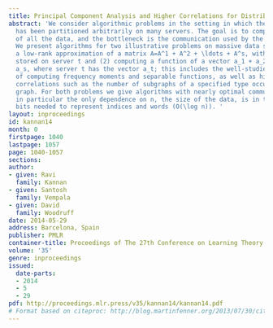 ```yaml
---
title: Principal Component Analysis and Higher Correlations for Distributed Data
abstract: 'We consider algorithmic problems in the setting in which the input data
  has been partitioned arbitrarily on many servers. The goal is to compute a function
  of all the data, and the bottleneck is the communication used by the algorithm.
  We present algorithms for two illustrative problems on massive data sets: (1) computing
  a low-rank approximation of a matrix A=A^1 + A^2 + \ldots + A^s, with matrix A^t
  stored on server t and (2) computing a function of a vector a_1 + a_2 + \ldots +
  a_s, where server t has the vector a_t; this includes the well-studied special case
  of computing frequency moments and separable functions, as well as higher-order
  correlations such as the number of subgraphs of a specified type occurring in a
  graph. For both problems we give algorithms with nearly optimal communication, and
  in particular the only dependence on n, the size of the data, is in the number of
  bits needed to represent indices and words (O(\log n)). '
layout: inproceedings
id: kannan14
month: 0
firstpage: 1040
lastpage: 1057
page: 1040-1057
sections: 
author:
- given: Ravi
  family: Kannan
- given: Santosh
  family: Vempala
- given: David
  family: Woodruff
date: 2014-05-29
address: Barcelona, Spain
publisher: PMLR
container-title: Proceedings of The 27th Conference on Learning Theory
volume: '35'
genre: inproceedings
issued:
  date-parts:
  - 2014
  - 5
  - 29
pdf: http://proceedings.mlr.press/v35/kannan14/kannan14.pdf
# Format based on citeproc: http://blog.martinfenner.org/2013/07/30/citeproc-yaml-for-bibliographies/
---
```

